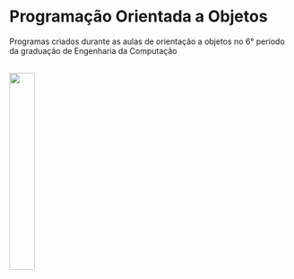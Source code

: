 
# Programação Orientada a Objetos

Programas criados durante as aulas de orientação a objetos no 6° período da graduação de Engenharia da Computação  
<br>

 <img src="https://user-images.githubusercontent.com/55721845/233658478-8f38771d-a10d-4f7b-9ff7-70da35234779.png" width=30%>

